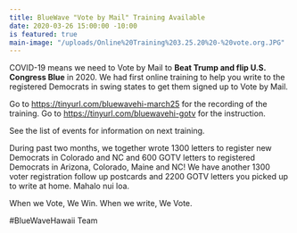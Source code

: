 ```yaml
---
title: BlueWave "Vote by Mail" Training Available
date: 2020-03-26 15:00:00 -10:00
is featured: true
main-image: "/uploads/Online%20Training%203.25.20%20-%20vote.org.JPG"
---
```


COVID-19 means we need to Vote by Mail to **Beat Trump and flip U.S. Congress Blue** in 2020.  We had first online training to help you write to the registered Democrats in swing states to get them signed up to Vote by Mail. 

Go to https://tinyurl.com/bluewavehi-march25 for the recording of the training.  Go to https://tinyurl.com/bluewavehi-gotv for the instruction.  

See the list of events for information on next training.  

During past two months, we together wrote 1300 letters to register new Democrats in Colorado and NC and 600 GOTV letters to registered Democrats in Arizona, Colorado, Maine and NC! We have another 1300 voter registration follow up postcards and 2200 GOTV letters you picked up to write at home. Mahalo nui loa.

When we Vote, We Win.
When we write, We Vote.

#BlueWaveHawaii Team